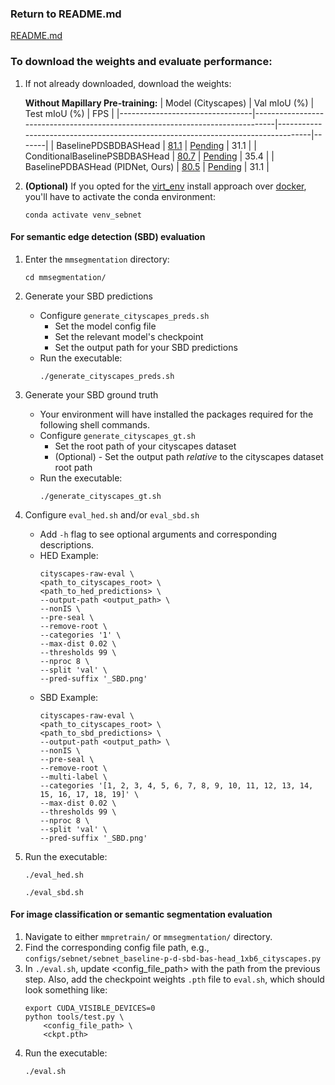 ### Return to README.md
[README.md](../README.md)

### To download the weights and evaluate performance:
1. If not already downloaded, download the weights:

   **Without Mapillary Pre-training:**
   | Model (Cityscapes)              | Val mIoU (%)                                                                  | Test mIoU (%)                                                                    |  FPS  |
   |---------------------------------|-------------------------------------------------------------------------------|----------------------------------------------------------------------------------|-------|
   | BaselinePDSBDBASHead            | [81.1](https://github.com/adossantos21/paper_2/raw/main/mmsegmentation/work_dirs/sebnet_baseline-p-d-sbd-bas-head_1xb6_cityscapes/20250906_102604/checkpoints/sebnet_baseline-p-d-sbd-bas-head_1xb6_cityscapes/20250906_102604/best_mIoU.pth) | [Pending](https://github.com/<your-username>/<your-repo>/raw/main/largefile.ext) |  31.1 |
   | ConditionalBaselinePSBDBASHead  | [80.7](https://github.com/adossantos21/paper_2/raw/main/mmsegmentation/work_dirs/sebnet_baseline-p-sbd-bas-head-conditioned_1xb6_cityscapes/20250906_102650/checkpoints/sebnet_baseline-p-sbd-bas-head-conditioned_1xb6_cityscapes/20250906_102650/best_mIoU.pth) | [Pending](https://github.com/<your-username>/<your-repo>/raw/main/otherfile.ext) |  35.4 |
   | BaselinePDBASHead (PIDNet, Ours)      | [80.5](https://github.com/adossantos21/paper_2/raw/main/mmsegmentation/work_dirs/sebnet_baseline-p-d-bas-head_1xb6_cityscapes/20250906_105242/checkpoints/sebnet_baseline-p-d-bas-head_1xb6_cityscapes/20250906_105242/best_mIoU.pth)                              | [Pending](https://github.com/adossantos21/paper_2)                         |  31.1 |
   
3. **(Optional)** If you opted for the [virt_env](../install/virt_env/install.md) install approach over [docker](../install/docker/reproduction/docker_reproduction.md), you'll have to activate the conda environment:

   ```
   conda activate venv_sebnet
   ```
   
#### For semantic edge detection (SBD) evaluation
1. Enter the `mmsegmentation` directory:
   ```
   cd mmsegmentation/
   ```
2. Generate your SBD predictions
    - Configure `generate_cityscapes_preds.sh`
        - Set the model config file
        - Set the relevant model's checkpoint
        - Set the output path for your SBD predictions
    - Run the executable:
      ```
      ./generate_cityscapes_preds.sh
      ```
3. Generate your SBD ground truth
    - Your environment will have installed the packages required for the following shell commands.
    - Configure `generate_cityscapes_gt.sh`
        - Set the root path of your cityscapes dataset
        - (Optional) - Set the output path *relative* to the cityscapes dataset root path
    - Run the executable:
      ```
      ./generate_cityscapes_gt.sh
      ```

4. Configure `eval_hed.sh` and/or `eval_sbd.sh`
    - Add `-h` flag to see optional arguments and corresponding descriptions.
    - HED Example:
      ```
      cityscapes-raw-eval \
      <path_to_cityscapes_root> \
      <path_to_hed_predictions> \
      --output-path <output_path> \
      --nonIS \
      --pre-seal \
      --remove-root \
      --categories '1' \
      --max-dist 0.02 \
      --thresholds 99 \
      --nproc 8 \
      --split 'val' \
      --pred-suffix '_SBD.png'
      ```
    - SBD Example:
      ```
      cityscapes-raw-eval \
      <path_to_cityscapes_root> \
      <path_to_sbd_predictions> \
      --output-path <output_path> \
      --nonIS \
      --pre-seal \
      --remove-root \
      --multi-label \
      --categories '[1, 2, 3, 4, 5, 6, 7, 8, 9, 10, 11, 12, 13, 14, 15, 16, 17, 18, 19]' \
      --max-dist 0.02 \
      --thresholds 99 \
      --nproc 8 \
      --split 'val' \
      --pred-suffix '_SBD.png'
      ```
5. Run the executable:
   ```
   ./eval_hed.sh
   ```
   ```
   ./eval_sbd.sh
   ```
#### For image classification or semantic segmentation evaluation
1. Navigate to either `mmpretrain/` or `mmsegmentation/` directory.
2. Find the corresponding config file path, e.g., `configs/sebnet/sebnet_baseline-p-d-sbd-bas-head_1xb6_cityscapes.py`
3. In `./eval.sh`, update <config_file_path> with the path from the previous step. Also, add the checkpoint weights `.pth` file to `eval.sh`, which should look something like:
   ```
   export CUDA_VISIBLE_DEVICES=0
   python tools/test.py \
       <config_file_path> \
       <ckpt.pth>
   ```
4. Run the executable:
   ```
   ./eval.sh
   ```

